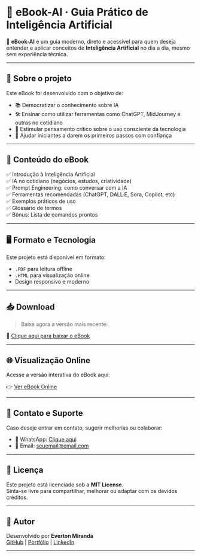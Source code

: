 # 🤖 eBook-AI · Guia Prático de Inteligência Artificial

📘 **eBook-AI** é um guia moderno, direto e acessível para quem deseja entender e aplicar conceitos de **Inteligência Artificial** no dia a dia, mesmo sem experiência técnica.

---

## 📌 Sobre o projeto

Este eBook foi desenvolvido com o objetivo de:

- 📚 Democratizar o conhecimento sobre IA
- 🛠 Ensinar como utilizar ferramentas como ChatGPT, MidJourney e outras no cotidiano
- 🧠 Estimular pensamento crítico sobre o uso consciente da tecnologia
- 🚀 Ajudar iniciantes a darem os primeiros passos com confiança

---

## 🧩 Conteúdo do eBook

✅ Introdução à Inteligência Artificial  
✅ IA no cotidiano (negócios, estudos, criatividade)  
✅ Prompt Engineering: como conversar com a IA  
✅ Ferramentas recomendadas (ChatGPT, DALL·E, Sora, Copilot, etc)  
✅ Exemplos práticos de uso  
✅ Glossário de termos  
✅ Bônus: Lista de comandos prontos

---

## 🖥 Formato e Tecnologia

Este projeto está disponível em formato:

- `.PDF` para leitura offline
- `.HTML` para visualização online
- Design responsivo e moderno

---

## 📥 Download

> Baixe agora a versão mais recente:

📗 [Clique aqui para baixar o eBook](./ebook-ai.pdf)

---

## 🌐 Visualização Online

Acesse a versão interativa do eBook aqui:

👉 [Ver eBook Online](https://seuusuario.github.io/ebook-ai/)

---

## 📩 Contato e Suporte

Caso deseje entrar em contato, sugerir melhorias ou colaborar:

- 💬 WhatsApp: [Clique aqui](https://wa.me/5511999999999)
- 📧 Email: seuemail@email.com

---

## 📌 Licença

Este projeto está licenciado sob a **MIT License**.  
Sinta-se livre para compartilhar, melhorar ou adaptar com os devidos créditos.

---

## 🧠 Autor

Desenvolvido por **Everton Miranda**  
[GitHub](https://github.com/seuusuario) | [Portfólio](https://seuusuario.github.io/portfolio) | [LinkedIn](https://linkedin.com/in/seu-perfil)

---
